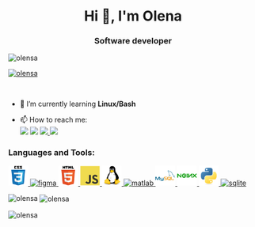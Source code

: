 <h1 align="center">Hi 👋, I'm Olena</h1>
<h3 align="center">Software developer</h3>

<p align="left"> <img src="https://komarev.com/ghpvc/?username=olensa&label=Profile%20views&color=0e75b6&style=flat" alt="olensa" /> </p>

<p align="left"> <a href="https://github.com/ryo-ma/github-profile-trophy"><img src="https://github-profile-trophy.vercel.app/?username=olensa" alt="olensa" /></a> </p>

<p align="left"> <a href="https://twitter.com/" target="blank"><img src="https://img.shields.io/twitter/follow/?logo=twitter&style=for-the-badge" alt="" /></a> </p>

<!--- - 🔭 I’m currently working on [telegram bot](https://github.com/olensa/tg_bot)-->

- 🌱 I’m currently learning **Linux/Bash**

<!--- 👨‍💻 All of my projects are available at [olensa.ga](https://olensa.ga)-->

- 📫 How to reach me:   
  [<img src="https://img.icons8.com/color/48/000000/linkedin.png" width="3.5%"/>](https://www.linkedin.com/in/olenahlotova21/)
  [<img src="https://img.icons8.com/fluent/48/000000/facebook-new.png" width="3.5%"/>](https://www.facebook.com/lena.glotova.5)
  <a href="mailto:lenaglotova21@gmail.com"> <img src="https://img.icons8.com/fluent/48/000000/gmail.png" width="3.5%"/> </a>
  <!---[<img src ="https://cdn2.iconfinder.com/data/icons/social-icons-33/128/Codepen-512.png" width='3.5%'/>]--><!---(https://codepen.io/olensa)-->
  [<img src ="https://i.pinimg.com/736x/c8/95/2d/c8952d6e421a83d298a219edee783167.jpg" width='3.5%'/>](https://instagram.com/olensa374)
  

<h3 align="left">Languages and Tools:</h3>
<p align="left"> <a href="https://www.w3schools.com/css/" target="_blank"> <img src="https://raw.githubusercontent.com/devicons/devicon/master/icons/css3/css3-original-wordmark.svg" alt="css3" width="40" height="40"/> </a> <a href="https://www.figma.com/" target="_blank"> <img src="https://www.vectorlogo.zone/logos/figma/figma-icon.svg" alt="figma" width="40" height="40"/> </a> <a href="https://www.w3.org/html/" target="_blank"> <img src="https://raw.githubusercontent.com/devicons/devicon/master/icons/html5/html5-original-wordmark.svg" alt="html5" width="40" height="40"/> </a> <a href="https://developer.mozilla.org/en-US/docs/Web/JavaScript" target="_blank"> <img src="https://raw.githubusercontent.com/devicons/devicon/master/icons/javascript/javascript-original.svg" alt="javascript" width="40" height="40"/> </a> <a href="https://www.linux.org/" target="_blank"> <img src="https://raw.githubusercontent.com/devicons/devicon/master/icons/linux/linux-original.svg" alt="linux" width="40" height="40"/> </a> <a href="https://www.mathworks.com/" target="_blank"> <img src="https://raw.githubusercontent.com/simple-icons/simple-icons/master/icons/mathworks.svg" alt="matlab" width="40" height="40"/> </a> <a href="https://www.mysql.com/" target="_blank"> <img src="https://raw.githubusercontent.com/devicons/devicon/master/icons/mysql/mysql-original-wordmark.svg" alt="mysql" width="40" height="40"/> </a> <a href="https://www.nginx.com" target="_blank"> <img src="https://raw.githubusercontent.com/devicons/devicon/master/icons/nginx/nginx-original.svg" alt="nginx" width="40" height="40"/> </a> <a href="https://www.python.org" target="_blank"> <img src="https://raw.githubusercontent.com/devicons/devicon/master/icons/python/python-original.svg" alt="python" width="40" height="40"/> </a> <a href="https://www.sqlite.org/" target="_blank"> <img src="https://www.vectorlogo.zone/logos/sqlite/sqlite-icon.svg" alt="sqlite" width="40" height="40"/> </a> </p>

<p><img align="left" src="https://github-readme-stats.vercel.app/api/top-langs?username=olensa&show_icons=true&locale=en&layout=compact" alt="olensa" /></p>

<p>&nbsp;<img align="center" src="https://github-readme-stats.vercel.app/api?username=olensa&show_icons=true&locale=en" alt="olensa" /></p>

<p><img align="center" src="https://github-readme-streak-stats.herokuapp.com/?user=olensa&" alt="olensa" /></p>
